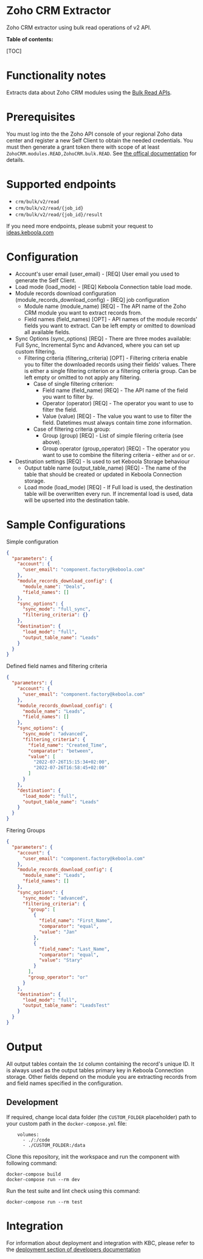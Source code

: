 Zoho CRM Extractor
=============

Zoho CRM extractor using bulk read operations of v2 API.

**Table of contents:**

[TOC]

Functionality notes
===================
Extracts data about Zoho CRM modules using the [Bulk Read APIs](https://www.zoho.com/crm/developer/docs/api/v2/bulk-read/overview.html).

Prerequisites
=============
You must log into the the Zoho API console of your regional Zoho data center and register a new Self Client to obtain the needed credentials. You must then generate a grant token there with scope of at least `ZohoCRM.modules.READ,ZohoCRM.bulk.READ`. See [the offical documentation](https://www.zoho.com/crm/developer/docs/api/v2/auth-request.html#self-client) for details.


Supported endpoints
===================
- `crm/bulk/v2/read`
- `crm/bulk/v2/read/{job_id}`
- `crm/bulk/v2/read/{job_id}/result`

If you need more endpoints, please submit your request to
[ideas.keboola.com](https://ideas.keboola.com/)

Configuration
=============

 - Account's user email (user_email) - [REQ] User email you used to generate the Self Client.
 - Load mode (load_mode) - [REQ] Keboola Connection table load mode.
 - Module records download configuration (module_records_download_config) - [REQ] job configuration
    - Module name (module_name) [REQ] - The API name of the Zoho CRM module you want to extract records from.
    - Field names (field_names) [OPT] - API names of the module records' fields you want to extract. Can be left empty or omitted to download all available fields.
 - Sync Options (sync_options) [REQ] - There are three modes available: Full Sync, Incremental Sync and Advanced, where you can set up custom filtering.
   - Filtering criteria (filtering_criteria) [OPT] - Filtering criteria enable you to filter the downloaded records using their fields' values. There is either a single filtering criterion or a filtering criteria group. Can be left empty or omitted to not apply any filtering.
       - Case of single filtering criterion:
           - Field name (field_name) [REQ] - The API name of the field you want to filter by.
           - Operator (operator) [REQ] - The operator you want to use to filter the field.
           - Value (value) [REQ] - The value you want to use to filter the field. Datetimes must always contain time zone information.
       - Case of filtering criteria group:
           - Group (group) [REQ] - List of simple filering criteria (see above).
           - Group operator (group_operator) [REQ] - The operator you want to use to combine the filtering criteria - either `and` or `or`.
 - Destination settings [REQ] - Is used to set Keboola Storage behaviour
     - Output table name (output_table_name) [REQ] - The name of the table that should be created or updated in Keboola Connection storage.
     - Load mode (load_mode) [REQ] - If Full load is used, the destination table will be overwritten every run. If incremental load is used, data will be upserted into the destination table.

Sample Configurations
=============

Simple configuration
```json
{
  "parameters": {    
    "account": {
      "user_email": "component.factory@keboola.com"
    },
    "module_records_download_config": {
      "module_name": "Deals",
      "field_names": []
    },
    "sync_options": {
      "sync_mode": "full_sync",
      "filtering_criteria": {}
    },
    "destination": {
      "load_mode": "full",
      "output_table_name": "Leads"
    }
  }
}
```
Defined field names and filtering criteria
```json
{
  "parameters": {
    "account": {
      "user_email": "component.factory@keboola.com"
    },
    "module_records_download_config": {
      "module_name": "Leads",
      "field_names": []
    },
    "sync_options": {
      "sync_mode": "advanced",
      "filtering_criteria": {
        "field_name": "Created_Time",
        "comparator": "between",
        "value": [
          "2022-07-26T15:15:34+02:00",
          "2022-07-26T16:58:45+02:00"
        ]
      }
    },
    "destination": {
      "load_mode": "full",
      "output_table_name": "Leads"
    }
  }
}
```
Fitering Groups
```json
{
  "parameters": {
    "account": {
      "user_email": "component.factory@keboola.com"
    },
    "module_records_download_config": {
      "module_name": "Leads",
      "field_names": []
    },
    "sync_options": {
      "sync_mode": "advanced",
      "filtering_criteria": {
        "group": [
          {
            "field_name": "First_Name",
            "comparator": "equal",
            "value": "Jan"
          },
          {
            "field_name": "Last_Name",
            "comparator": "equal",
            "value": "Stary"
          }
        ],
        "group_operator": "or"
      }
    },
    "destination": {
      "load_mode": "full",
      "output_table_name": "LeadsTest"
    }
  }
}
```

Output
======
All output tables contain the `Id` column containing the record's unique ID. It is always used as the output tables primary key in Keboola Connection storage. Other fields depend on the module you are extracting records from and field names specified in the configuration.

Development
-----------

If required, change local data folder (the `CUSTOM_FOLDER` placeholder) path to your custom path in
the `docker-compose.yml` file:

~~~~~~~~~~~~~~~~~~~~~~~~~~~~~~~~~~~~~~~~~~~~~~~~~~~~~~~~~~~~~~~~~~~~~~~~~~~~~~~~
    volumes:
      - ./:/code
      - ./CUSTOM_FOLDER:/data
~~~~~~~~~~~~~~~~~~~~~~~~~~~~~~~~~~~~~~~~~~~~~~~~~~~~~~~~~~~~~~~~~~~~~~~~~~~~~~~~

Clone this repository, init the workspace and run the component with following command:

~~~~~~~~~~~~~~~~~~~~~~~~~~~~~~~~~~~~~~~~~~~~~~~~~~~~~~~~~~~~~~~~~~~~~~~~~~~~~~~~
docker-compose build
docker-compose run --rm dev
~~~~~~~~~~~~~~~~~~~~~~~~~~~~~~~~~~~~~~~~~~~~~~~~~~~~~~~~~~~~~~~~~~~~~~~~~~~~~~~~

Run the test suite and lint check using this command:

~~~~~~~~~~~~~~~~~~~~~~~~~~~~~~~~~~~~~~~~~~~~~~~~~~~~~~~~~~~~~~~~~~~~~~~~~~~~~~~~
docker-compose run --rm test
~~~~~~~~~~~~~~~~~~~~~~~~~~~~~~~~~~~~~~~~~~~~~~~~~~~~~~~~~~~~~~~~~~~~~~~~~~~~~~~~

Integration
===========

For information about deployment and integration with KBC, please refer to the
[deployment section of developers documentation](https://developers.keboola.com/extend/component/deployment/)